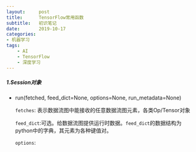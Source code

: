 ```yaml
---
layout:     post
title:      TensorFlow常用函数
subtitle:   初识笔记
date:       2019-10-17
categories:	
- 机器学习
tags:
    - AI
    - TensorFlow
    - 深度学习
---
```


##### 1.Session对象

- run(fetched, feed_dict=None, options=None, run_metadata=None)

  `fetches`: 表示数据流图中能接收的任意数据流图元素，各类Op/Tensor对象

  `feed_dict`:可选。给数据流图提供运行时数据。`feed_dict`的数据结构为python中的字典，其元素为各种键值对。

  `options`: